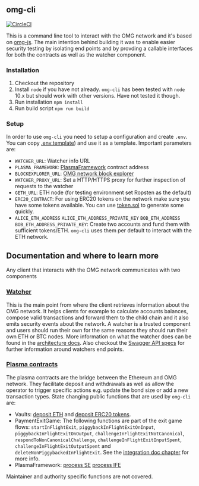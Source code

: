 ## omg-cli

[![CircleCI](https://circleci.com/gh/thec00n/omg-cli.svg?style=svg)](https://circleci.com/gh/thec00n/omg-cli)

This is a command line tool to interact with the OMG network and it's based on [omg-js](https://github.com/omisego/omg-js). The main intention behind building it was to enable easier security testing by isolating end points and by provding a callable interfaces for both the contracts as well as the watcher component.

### Installation

1. Checkout the repository
2. Install `node` if you have not already. `omg-cli` has been tested with `node` 10.x but should work with other versions. Have not tested it though.
3. Run installation `npm install` 
4. Run build script `npm run build`

### Setup

In order to use `omg-cli` you need to setup a configuration and create `.env`. You can copy [.env.template](./.env.template)) and use it as a template. Important parameters are:  

- `WATCHER_URL`: Watcher info URL 
- `PLASMA_FRAMEWORK`: [PlasmaFramework](https://github.com/omisego/plasma-contracts/blob/master/plasma_framework/docs/contracts/PlasmaFramework.md) contract address 
- `BLOCKEXPLORER_URL`: [OMG network block explorer](https://github.com/omisego/blockexplorer)
- `WATCHER_PROXY_URL`: Set a HTTP/HTTPS proxy for further inspection of requests to the watcher
- `GETH_URL`: ETH node (for testing environment set Ropsten as the default)
- `ERC20_CONTRACT`: For using ERC20 tokens on the network make sure you have some tokens available. You can use [token.sol](./tests/sol/token.sol) to generate some quickly. 
- `ALICE_ETH_ADDRESS` `ALICE_ETH_ADDRESS_PRIVATE_KEY` `BOB_ETH_ADDRESS` `BOB_ETH_ADDRESS_PRIVATE_KEY`: Create two accounts and fund them with sufficient tokens/ETH. `omg-cli` uses them per default to interact with the ETH network. 
   

## Documentation and where to learn more 

Any client that interacts with the OMG network communicates with two components

### [Watcher](https://github.com/omisego/elixir-omg)

This is the main point from where the client retrieves information about the OMG network. It helps clients for example to calculate accounts balances, compose valid transactions and forward them to the child chain and it also emits security events about the network. A watcher is a trusted component and users should run their own for the same reasons they should run their own ETH or BTC nodes. More information on what the watcher does can be found in the [architecture docs](https://github.com/omisego/elixir-omg/blob/master/docs/architecture.md). Also checkout the [Swagger API specs](https://developer.omisego.co/elixir-omg/) for further information around watchers end points.

### [Plasma contracts](https://github.com/omisego/plasma-contracts)

The plasma contracts are the bridge between the Ethereum and OMG network. They facilitate deposit and withdrawals as well as allow the operator to trigger specific actions e.g. update the bond size or add a new transaction types. State changing public functions that are used by `omg-cli` are:

- Vaults: [deposit ETH](https://github.com/omisego/plasma-contracts/blob/master/plasma_framework/docs/contracts/EthVault.md#deposit) and [deposit ERC20 tokens](https://github.com/omisego/plasma-contracts/blob/master/plasma_framework/docs/contracts/Erc20Vault.md#deposit).
- PaymentExitGame: The following functions are part of the exit game flows: `startInFlightExit`, `piggybackInFlightExitOnInput`, `piggybackInFlightExitOnOutput`, `challengeInFlightExitNotCanonical`, `respondToNonCanonicalChallenge`, `challengeInFlightExitInputSpent`, `challengeInFlightExitOutputSpent` and `deleteNonPiggybackedInFlightExit`. See the [integration doc chapter](https://github.com/omisego/plasma-contracts/blob/master/plasma_framework/docs/integration-docs/integration-doc.md#playing-the-payment-exit-game) for more info. 
- PlasmaFramework: [process SE](https://github.com/omisego/plasma-contracts/blob/master/plasma_framework/docs/integration-docs/integration-doc.md#processing-a-standard-exit) [process IFE](https://github.com/omisego/plasma-contracts/blob/master/plasma_framework/docs/integration-docs/integration-doc.md#processing-an-in-flight-exit)

Maintainer and authority specific functions are not covered.




